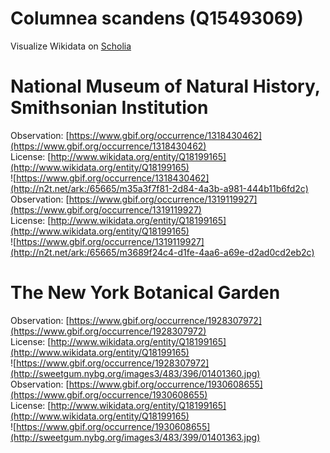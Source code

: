 
Columnea scandens (Q15493069)
=============================
  
Visualize Wikidata on [Scholia](https://scholia.toolforge.org/taxon/Q15493069)
# National Museum of Natural History, Smithsonian Institution
  
Observation: [https://www.gbif.org/occurrence/1318430462](https://www.gbif.org/occurrence/1318430462)  
License: [http://www.wikidata.org/entity/Q18199165](http://www.wikidata.org/entity/Q18199165)  
![https://www.gbif.org/occurrence/1318430462](http://n2t.net/ark:/65665/m35a3f7f81-2d84-4a3b-a981-444b11b6fd2c)  
Observation: [https://www.gbif.org/occurrence/1319119927](https://www.gbif.org/occurrence/1319119927)  
License: [http://www.wikidata.org/entity/Q18199165](http://www.wikidata.org/entity/Q18199165)  
![https://www.gbif.org/occurrence/1319119927](http://n2t.net/ark:/65665/m3689f24c4-d1fe-4aa6-a69e-d2ad0cd2eb2c)
# The New York Botanical Garden
  
Observation: [https://www.gbif.org/occurrence/1928307972](https://www.gbif.org/occurrence/1928307972)  
License: [http://www.wikidata.org/entity/Q18199165](http://www.wikidata.org/entity/Q18199165)  
![https://www.gbif.org/occurrence/1928307972](http://sweetgum.nybg.org/images3/483/396/01401360.jpg)  
Observation: [https://www.gbif.org/occurrence/1930608655](https://www.gbif.org/occurrence/1930608655)  
License: [http://www.wikidata.org/entity/Q18199165](http://www.wikidata.org/entity/Q18199165)  
![https://www.gbif.org/occurrence/1930608655](http://sweetgum.nybg.org/images3/483/399/01401363.jpg)